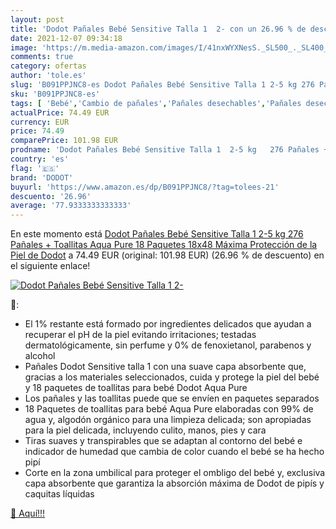 ```yaml
---
layout: post
title: 'Dodot Pañales Bebé Sensitive Talla 1  2- con un 26.96 % de descuento'
date: 2021-12-07 09:34:18
image: 'https://m.media-amazon.com/images/I/41nxWYXNesS._SL500_._SL400_.jpg'
comments: true
category: ofertas
author: 'tole.es'
slug: 'B091PPJNC8-es Dodot Pañales Bebé Sensitive Talla 1 2-5 kg 276 Pañales +...'
sku: 'B091PPJNC8-es'
tags: [ 'Bebé','Cambio de pañales','Pañales desechables','Pañales desechables para bebés','Pañales para bebé','bebé','dodot','pañales', ]
actualPrice: 74.49 EUR
currency: EUR
price: 74.49
comparePrice: 101.98 EUR
prodname: 'Dodot Pañales Bebé Sensitive Talla 1  2-5 kg   276 Pañales + Toallitas Aqua Pure  18 Paquetes  18x48   Máxima Protección de la Piel de Dodot'
country: 'es'
flag: '🇪🇸'
brand: 'DODOT'
buyurl: 'https://www.amazon.es/dp/B091PPJNC8/?tag=tolees-21'
descuento: '26.96'
average: '77.9333333333333'
---
```


En este momento está [Dodot Pañales Bebé Sensitive Talla 1  2-5 kg   276 Pañales + Toallitas Aqua Pure  18 Paquetes  18x48   Máxima Protección de la Piel de Dodot](https://www.amazon.es/dp/B091PPJNC8/?tag=tolees-21) a 74.49 EUR (original: 101.98 EUR) (26.96 %  de descuento) en el siguiente enlace!

[![Dodot Pañales Bebé Sensitive Talla 1  2-](https://m.media-amazon.com/images/I/41nxWYXNesS._SL500_._SL400_.jpg)](https://www.amazon.es/dp/B091PPJNC8/?tag=tolees-21)

🔎:

- El 1% restante está formado por ingredientes delicados que ayudan a recuperar el pH de la piel evitando irritaciones; testadas dermatológicamente, sin perfume y 0% de fenoxietanol, parabenos y alcohol
- Pañales Dodot Sensitive talla 1 con una suave capa absorbente que, gracias a los materiales seleccionados, cuida y protege la piel del bebé y 18 paquetes de toallitas para bebé Dodot Aqua Pure
- Los pañales y las toallitas puede que se envíen en paquetes separados
- 18 Paquetes de toallitas para bebé Aqua Pure elaboradas con 99% de agua y, algodón orgánico para una limpieza delicada; son apropiadas para la piel delicada, incluyendo culito, manos, pies y cara
- Tiras suaves y transpirables que se adaptan al contorno del bebé e indicador de humedad que cambia de color cuando el bebé se ha hecho pipí
- Corte en la zona umbilical para proteger el ombligo del bebé y, exclusiva capa absorbente que garantiza la absorción máxima de Dodot de pipís y caquitas líquidas

[🛒 Aquí!!!](https://www.amazon.es/dp/B091PPJNC8/?tag=tolees-21)

